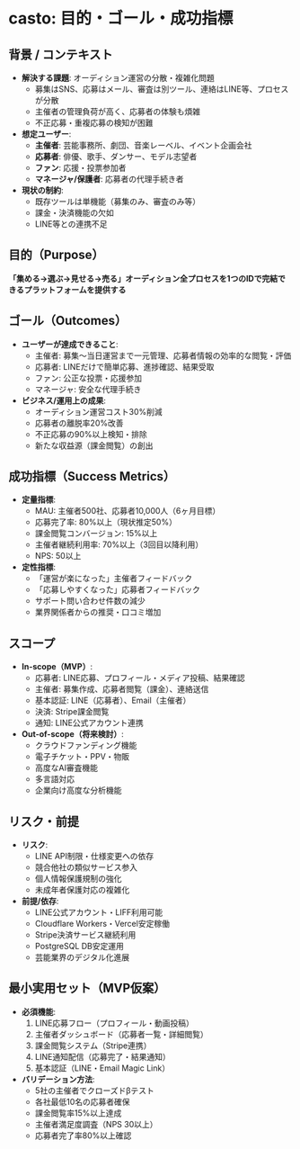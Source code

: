 # casto: 目的・ゴール・成功指標

## 背景 / コンテキスト
- **解決する課題**: オーディション運営の分散・複雑化問題
  - 募集はSNS、応募はメール、審査は別ツール、連絡はLINE等、プロセスが分散
  - 主催者の管理負荷が高く、応募者の体験も煩雑
  - 不正応募・重複応募の検知が困難
- **想定ユーザー**: 
  - **主催者**: 芸能事務所、劇団、音楽レーベル、イベント企画会社
  - **応募者**: 俳優、歌手、ダンサー、モデル志望者
  - **ファン**: 応援・投票参加者
  - **マネージャ/保護者**: 応募者の代理手続き者
- **現状の制約**: 
  - 既存ツールは単機能（募集のみ、審査のみ等）
  - 課金・決済機能の欠如
  - LINE等との連携不足

## 目的（Purpose）
**「集める→選ぶ→見せる→売る」オーディション全プロセスを1つのIDで完結できるプラットフォームを提供する**

## ゴール（Outcomes）
- **ユーザーが達成できること**:
  - 主催者: 募集〜当日運営まで一元管理、応募者情報の効率的な閲覧・評価
  - 応募者: LINEだけで簡単応募、進捗確認、結果受取
  - ファン: 公正な投票・応援参加
  - マネージャ: 安全な代理手続き
- **ビジネス/運用上の成果**:
  - オーディション運営コスト30%削減
  - 応募者の離脱率20%改善
  - 不正応募の90%以上検知・排除
  - 新たな収益源（課金閲覧）の創出

## 成功指標（Success Metrics）
- **定量指標**:
  - MAU: 主催者500社、応募者10,000人（6ヶ月目標）
  - 応募完了率: 80%以上（現状推定50%）
  - 課金閲覧コンバージョン: 15%以上
  - 主催者継続利用率: 70%以上（3回目以降利用）
  - NPS: 50以上
- **定性指標**:
  - 「運営が楽になった」主催者フィードバック
  - 「応募しやすくなった」応募者フィードバック
  - サポート問い合わせ件数の減少
  - 業界関係者からの推奨・口コミ増加

## スコープ
- **In-scope（MVP）**:
  - 応募者: LINE応募、プロフィール・メディア投稿、結果確認
  - 主催者: 募集作成、応募者閲覧（課金）、連絡送信
  - 基本認証: LINE（応募者）、Email（主催者）
  - 決済: Stripe課金閲覧
  - 通知: LINE公式アカウント連携
- **Out-of-scope（将来検討）**:
  - クラウドファンディング機能
  - 電子チケット・PPV・物販
  - 高度なAI審査機能
  - 多言語対応
  - 企業向け高度な分析機能

## リスク・前提
- **リスク**:
  - LINE API制限・仕様変更への依存
  - 競合他社の類似サービス参入
  - 個人情報保護規制の強化
  - 未成年者保護対応の複雑化
- **前提/依存**:
  - LINE公式アカウント・LIFF利用可能
  - Cloudflare Workers・Vercel安定稼働
  - Stripe決済サービス継続利用
  - PostgreSQL DB安定運用
  - 芸能業界のデジタル化進展

## 最小実用セット（MVP仮案）
- **必須機能**:
  1. LINE応募フロー（プロフィール・動画投稿）
  2. 主催者ダッシュボード（応募者一覧・詳細閲覧）
  3. 課金閲覧システム（Stripe連携）
  4. LINE通知配信（応募完了・結果通知）
  5. 基本認証（LINE・Email Magic Link）
- **バリデーション方法**:
  - 5社の主催者でクローズドβテスト
  - 各社最低10名の応募者確保
  - 課金閲覧率15%以上達成
  - 主催者満足度調査（NPS 30以上）
  - 応募者完了率80%以上確認

